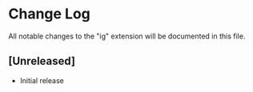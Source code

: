 # Change Log
All notable changes to the "ig" extension will be documented in this file.

## [Unreleased]
- Initial release